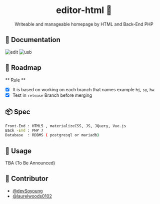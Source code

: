 <h1 align="center">editor-html 📃</h1>
<p align="center">Writeable and manageable homepage by HTML and Back-End PHP </p>

## 📃 Documentation
![edit](https://github.com/DevHyung/github-image/blob/master/task_edit.PNG?raw=true)
![usb](https://github.com/DevHyung/github-image/blob/master/task_sub.PNG)

## 🚩 Roadmap
** Rule **
- [X] It is based on working on each branch that names example `hj`, `sy`, `hw`.
- [X] Test in `release` Branch before merging

## 📦 Spec

```bash
Front-End : HTML5 , materializeCSS, JS, JQuery, Vue.js 
Back -End : PHP 7
Database  : RDBMS ( postgresql or mariadb)
```

## 😤 Usage
TBA (To Be Announced)

## 👏 Contributor
- [@devSoyoung](https://www.github.com/devSoyoung)
- [@laurelwoods0102](https://www.github.com/laurelwoods0102)
